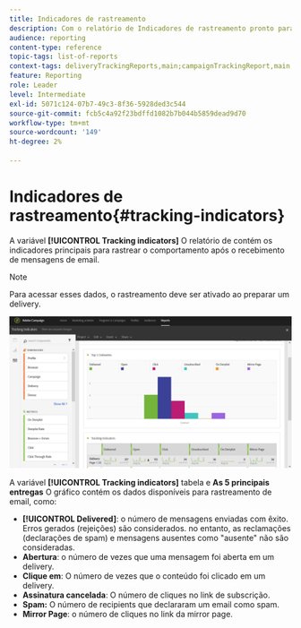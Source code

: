 ```yaml
---
title: Indicadores de rastreamento
description: Com o relatório de Indicadores de rastreamento pronto para uso, saiba mais sobre o comportamento dos clientes quando eles recebem mensagens de email.
audience: reporting
content-type: reference
topic-tags: list-of-reports
context-tags: deliveryTrackingReports,main;campaignTrackingReport,main;programTrackingReport,main
feature: Reporting
role: Leader
level: Intermediate
exl-id: 5071c124-07b7-49c3-8f36-5928ded3c544
source-git-commit: fcb5c4a92f23bdffd1082b7b044b5859dead9d70
workflow-type: tm+mt
source-wordcount: '149'
ht-degree: 2%

---
```


# Indicadores de rastreamento{#tracking-indicators}

A variável **[!UICONTROL Tracking indicators]** O relatório de contém os indicadores principais para rastrear o comportamento após o recebimento de mensagens de email.

>[!NOTE]
>
>Para acessar esses dados, o rastreamento deve ser ativado ao preparar um delivery.

![](assets/delivery_reports_2.png)

A variável **[!UICONTROL Tracking indicators]** tabela e **As 5 principais entregas** O gráfico contém os dados disponíveis para rastreamento de email, como:

* **[!UICONTROL Delivered]**: o número de mensagens enviadas com êxito. Erros gerados (rejeições) são considerados. no entanto, as reclamações (declarações de spam) e mensagens ausentes como &quot;ausente&quot; não são consideradas.
* **Abertura**: o número de vezes que uma mensagem foi aberta em um delivery.
* **Clique em**: O número de vezes que o conteúdo foi clicado em um delivery.
* **Assinatura cancelada**: O número de cliques no link de subscrição.
* **Spam:** O número de recipients que declararam um email como spam.
* **Mirror Page**: o número de cliques no link da mirror page.
